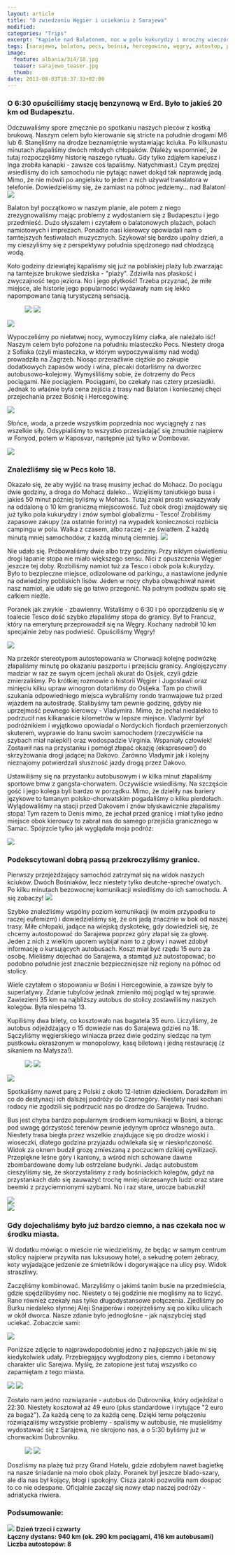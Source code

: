 ```yaml
---
layout: article
title: "O zwiedzaniu Węgier i uciekaniu z Sarajewa"
modified:
categories: "Trips"
excerpt: "Kąpiele nad Balatonem, noc w polu kukurydzy i mroczny wieczór Sarajewa."
tags: [sarajewo, balaton, pecs, bośnia, hercegowina, węgry, autostop, podróże]
image:
  feature: albania/3i4/18.jpg
  teaser: sarajewo_teaser.jpg
  thumb:
date: 2013-08-03T16:37:33+02:00
---
```

<div class="notice"><h3>
O 6:30 opuściliśmy stację benzynową w Erd. Było to jakieś 20 km od Budapesztu.
</h3></div>
Odczuwaliśmy spore zmęcznie po spotkaniu naszych pleców z kostką brukową. Naszym celem było kierowanie się stricte na południe drogami M6 lub 6. Stanęliśmy na drodze beznamiętnie wystawiając kciuka. Po kilkunastu minutach złapaliśmy dwóch młodych chłopaków. (Należy wspomnieć, że tutaj rozpoczęliśmy historię naszego rytuału. Gdy tylko zdjąłem kapelusz i Inga zrobiła kanapki - zawsze coś łapaliśmy. Natychmiast.) Czym prędzej wsiedliśmy do ich samochodu nie pytając nawet dokąd tak naprawdę jadą. Mimo, że nie mówili po angielsku to jeden z nich używał translatora w telefonie. Dowiedzieliśmy się, że zamiast na północ jedziemy... nad Balaton!

<img src="http://nikodamn.github.io/images/albania/3i4/2.jpg">

Balaton był początkowo w naszym planie, ale potem z niego zrezygnowaliśmy mając problemy z wydostaniem się z Budapesztu i jego przedmieść. Dużo słyszałem i czytałem o balatonowych plażach, polach namiotowych i imprezach. Ponadto nasi kierowcy opowiadali nam o tamtejszych festiwalach muzycznych. Szykował się bardzo upalny dzień, a my cieszyliśmy się z perspektywy południa spędzonego nad chłodzącą wodą.

Koło godziny dziewiątej kąpaliśmy się już na pobliskiej plaży lub zwarzając na tamtejsze brukowe siedziska - "plaży". Zdziwiła nas płaskość i zwyczajność tego jeziora. No i jego płytkość! Trzeba przyznać, że miłe miejsce, ale historie jego popularności wydawały nam się lekko napompowane tanią turystyczną sensacją.

<figure class="half">   
    <img src="http://nikodamn.github.io/images/albania/3i4/1.jpg">
    <img src="http://nikodamn.github.io/images/albania/3i4/4.jpg">
</figure>

<img src="http://nikodamn.github.io/images/albania/3i4/3.jpg">


Wypoczeliśmy po niełatwej nocy, wymoczyliśmy ciałka, ale należało iść! Naszym celem było położone na południu miasteczko Pecs. Niestety droga z Sofiaka (czyli miasteczka, w którym wypoczywaliśmy nad wodą) prowadziła na Zagrzeb. Niosąc przeraźliwie ciężkie po zakupie dodatkowych zapasów wody i wina, plecaki dotarliśmy na dworzec autobusowo-kolejowy. Wymyśliliśmy sobie, że dotrzemy do Pecs pociągami. Nie pociągiem. Pociągami, bo czekały nas cztery przesiadki. Jednak to właśnie była cena zejścia z trasy nad Balaton i koniecznej chęci przejechania przez Bośnię i Hercegowinę.

<img src="http://nikodamn.github.io/images/albania/3i4/5.jpg">

Słońce, woda, a przede wszystkim poprzednia noc wyciągnęły z nas wszelkie siły. Odsypialiśmy to wszystko przesiadająć się żmudnie najpierw w Fonyod, potem w Kaposvar, następnie już tylko w Dombovar.

<img src="http://nikodamn.github.io/images/albania/3i4/6.jpg">

<div class="notice"><h3>Znaleźliśmy się w Pecs koło 18.</h3></div> Okazało się, że aby wyjść na trasę musimy jechać do Mohacz. Do pociągu dwie godziny, a droga do Mohacz daleko... Wzięliśmy taniutkiego busa i jakieś 50 minut później byliśmy w Mohacs. Tutaj znaki prosto wskazywały na oddaloną o 10 km graniczną miejscowość. Tuż obok drogi znajdowały się już tylko pola kukurydzy i znów symbol globalizmu - Tesco! Zrobiliśmy zapasowe zakupy (za ostatnie forinty) na wypadek konieczności rozbicia campingu w polu. Walka z czasem, albo raczej - ze światłem. Z każdą minutą mniej samochodów, z każdą minutą ciemniej.

<img src="http://nikodamn.github.io/images/albania/3i4/7.jpg">

Nie udało się. Próbowaliśmy dwie albo trzy godziny. Przy nikłym oświetleniu drogi łapanie stopa nie miało większego sensu. Nici z opuszczenia Węgier jeszcze tej doby. Rozbiliśmy namiot tuż za Tesco i obok pola kukurydzy. Było to bezpieczne miejsce, odizolowane od parkingu, a nastawione jedynie na odwiedziny pobliskich lisów. Jeden w nocy chyba obwąchiwał nawet nasz namiot, ale udało się go łatwo przegonić. Na polnym podłożu spało się całkiem nieźle.

Poranek jak zwykle - zbawienny. Wstaliśmy o 6:30 i po oporządzeniu się w toalecie Tesco dość szybko złapaliśmy stopa do granicy. Był to Francuz, który na emeryturę przeprowadził się na Węgry. Kochany nadrobił 10 km specjalnie żeby nas podwieść. Opuściliśmy Węgry!

<img src="http://nikodamn.github.io/images/albania/3i4/8.jpg">

Na przekór stereotypom autostopowania w Chorwacji kolejnę podwózkę złapaliśmy minutę po okazaniu paszportu i przejściu granicy. Anglojęzyczny madziar w raz ze swym ojcem jechali akurat do Osijek, czyli gdzie zmierzaliśmy. Po krótkiej rozmowie o historii Węgier i Jugosławii oraz minięciu kilku upraw winogron dotarliśmy do Osijeka. Tam po chwili szukania odpowiedniego miejsca wybraliśmy rondo tramwajowe tuż przed wjazdem na autostradę. Stalibyśmy tam pewnie godzinę, gdyby nie uprzejmość pewnego kierowcy - Vladymira. Mimo, że jechał niedaleko to podrzucił nas kilkanaście kilometrów w lepsze miejsce. Vladymir był podróżnikiem i wyjątkowo opowiadał o Nordyckich fiordach przemierzonych skuterem, wyprawie do Iranu swoim samochodem (rzeczywiśćie na szybach miał nalepki!) oraz wodospadzie Virginia. Wspaniały człowiek! Zostawił nas na przystanku i pomógł złapać okazję (ekspresowo!) do skrzyżowania drogi jadącej na Dakovo. Zarówno Vladymir jak i kolejny nieznajomy potwierdzali słuszność jazdy drogą przez Dakovo.

Ustawiliśmy się na przystanku autobusowym i w kilka minut złapaliśmy sportowe bmw z gangsta-chorwatem. Oczywiście wsiedliśmy. Na szczęście gość i jego kolega byli bardzo w porządku. Mimo, że dzieliły nas bariery językowe to łamanym polsko-chorwatskim pogadaliśmy o kilku pierdołach. Wylądowaliśmy na stacji przed Dakovem i znów błyskawicznie złapaliśmy stopa! Tym razem to Denis mimo, że jechał przed granicę i miał tylko jedno miejsce obok kierowcy to zabrał nas do samego przejśćia granicznego w Samac. Spójrzcie tylko jak wyglądała moja podróż:

<img src="http://nikodamn.github.io/images/albania/3i4/9.jpg">

<div class="notice"><h3>Podekscytowani dobrą passą przekroczyliśmy granice.</h3></div> Pierwszy przejeżdżający samochód zatrzymał się na widok naszych kciuków. Dwóch Bośniaków, lecz niestety tylko deutche-spreche'owatych. Po kilku minutach bezowocnej komunikacji wsiedliśmy do ich samochodu. A się zobaczy!

<img src="http://nikodamn.github.io/images/albania/3i4/10.jpg">

Szybko znaleźliśmy wspólny poziom komunikacji (w moim przypadku to raczej eufemizm) i dowiedzieliśmy się, że oni jadą znacznie w bok od naszej trasy. Miłe chłopaki, jadące na wiejską dyskotekę, gdy dowiedzieli się, że chcemy autostopować do Sarajewa poprzez góry złapał się za głowę. Jeden z nich z wielkim uporem wybijał nam to z głowy i nawet zdobył informację o kursujących autobusach. Koszt miał być rzędu 15 euro za osobę. Mieliśmy dojechać do Sarajewa, a stamtąd już autostopować, bo podobno południe jest znacznie bezpieczniejsze niż regiony na północ od stolicy.

Wiele czytałem o stopowaniu w Bośni i Hercegowinie, a zawsze były to superlatywy. Zdanie tubylców jednak zmieniło mój pogląd w tej sprawie. Zawiezieni 35 km na najbliższy autobus do stolicy zostawiliśmy naszych kolegów. Była niespełna 13.

Kupiliśmy dwa bilety, co kosztowało nas bagatela 35 euro. Liczyliśmy, że autobus odjeżdżający o 15 dowiezie nas do Sarajewa gdzieś na 18. Sączyliśmy węgierskiego winiacza przez dwie godziny siedząc na tym pustkowiu okraszonym w monopolowy, kasę biletową i jedną restaurację (z sikaniem na Małysza!).

<figure class="half">   
    <img src="http://nikodamn.github.io/images/albania/3i4/11.jpg">
    <img src="http://nikodamn.github.io/images/albania/3i4/14.jpg">
</figure>

<img src="http://nikodamn.github.io/images/albania/3i4/13.jpg">

Spotkaliśmy nawet parę z Polski z około 12-letnim dzieckiem. Doradziłem im co do destynacji ich dalszej podróży do Czarnogóry. Niestety nasi kochani rodacy nie zgodzili się podrzucić nas po drodze do Sarajewa. Trudno.

Bus jest chyba bardzo popularnym środkiem komunikacji w Bośni, a biorąc pod uwagę górzystość terenów pewnie jedynym oprócz własnego auta. Niestety trasa biegła przez wszelkie znajdujące się po drodze wioski i wioseczki, dlatego godzina przyjazdu odwlekała się w nieskończoność. Widok za oknem budził grozę zmieszaną z poczuciem dzikiej cywilizacji. Przepiękne leśne góry i kaniony, a wśród nich schowane dawne zbombardowane domy lub ostrzelane budynki. Jadąc autobustem cieszyliśmy się, że skorzystaliśmy z rady bośniackich kolegów, gdyż na przystankach dało się zauważyć trochę mniej okrzesanych ludzi oraz stare beemki z przyciemnionymi szybami. No i raz stare, urocze babuszki!

 
<img src="http://nikodamn.github.io/images/albania/3i4/16.jpg">

<br>
<img src="http://nikodamn.github.io/images/albania/3i4/15.jpg">


<div class="notice"><h3>Gdy dojechaliśmy było już bardzo ciemno, a nas czekała noc w środku miasta.</h3></div> W dodatku mówiąc o mieście nie wiedzieliśmy, że będąc w samym centrum stolicy najpierw przywita nas luksusowy hotel, a sekudnę potem żebracy, koty wyjadające jedzenie ze śmietników i dogorywające na ulicy psy. Widok straszliwy.

Zaczęliśmy kombinować. Marzyliśmy o jakimś tanim busie na przedmieścia, gdzie spędzilibyśmy noc. Niestety o tej godzinie nie mogliśmy na to liczyć. Rano również czekały nas tylko długodystansowe połączenia. Zjedliśmy po Burku niedaleko słynnej Aleji Snajperów i rozejrzeliśmy się po kilku ulicach w okół dworca. Nasze zdanie było jednogłośne - jak najszybciej stąd uciekać. Zobaczcie sami:

<img src="http://nikodamn.github.io/images/albania/3i4/17.jpg">

Poniższe zdjęcie to najprawdopodobniej jedno z najlepszych jakie mi się kiedykolwiek udały. Przebiegający wygłodzony pies, ciemno i betonowy charakter ulic Sarejwa. Myślę, że zatopione jest tutaj wszystko co zapamiętam z tego miasta.

<img src="http://nikodamn.github.io/images/albania/3i4/18.jpg">

<img src="http://nikodamn.github.io/images/albania/3i4/19.jpg">

Zostało nam jedno rozwiązanie - autobus do Dubrovnika, który odjeżdżał o 22:30. Niestety kosztował aż 49 euro (plus standardowe i irytujące "2 euro za bagaż"). Za każdą cenę to za każdą cenę. Dzięki temu połączeniu rozwiązaliśmy wszystkie problemy - spaliśmy w autobusie, nie musieliśmy wydostawać się z Sarajewa, nie skrojono nas, a o 5:30 byliśmy już w chorwackim Dubrovniku.

<figure class="half">   
    <img src="http://nikodamn.github.io/images/albania/3i4/20.jpg">
    <img src="http://nikodamn.github.io/images/albania/3i4/21.jpg">
</figure>

Doszliśmy na plażę tuż przy Grand Hotelu, gdzie zdobyłem nawet bagietkę na nasze śniadanie na molo obok plaży. Poranek był jeszcze blado-szary, ale dla nas był kojący, błogi i spokojny. Cisza zatoki pozwoliła nam dospać to co nie odespane. Oficjalnie zaczął się nowy etap naszej podróży - adriatycka riwiera.

<div class="notice"><h3>
Podsumowanie:
</h3></div>

<img src="http://nikodamn.github.io/images/albania/3i4/podsumowanie.png">

<b>
Dzień trzeci i czwarty<br>
Łączny dystans: 940 km (ok. 290 km pociągami, 416 km autobusami)<br>
Liczba autostopów: 8
</b>